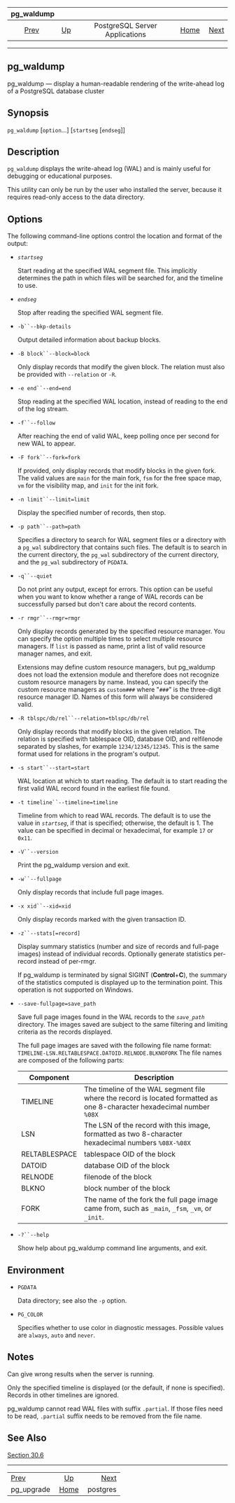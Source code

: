 <!--?xml version="1.0" encoding="UTF-8" standalone="no"?-->

|              pg\_waldump             |                                                              |                                |                                                       |                                       |
| :----------------------------------: | :----------------------------------------------------------- | :----------------------------: | ----------------------------------------------------: | ------------------------------------: |
| [Prev](pgupgrade.html "pg_upgrade")  | [Up](reference-server.html "PostgreSQL Server Applications") | PostgreSQL Server Applications | [Home](index.html "PostgreSQL 17devel Documentation") |  [Next](app-postgres.html "postgres") |

***



## pg\_waldump

pg\_waldump — display a human-readable rendering of the write-ahead log of a PostgreSQL database cluster

## Synopsis

`pg_waldump` \[`option`...] \[`startseg` \[`endseg`]]

## Description

`pg_waldump` displays the write-ahead log (WAL) and is mainly useful for debugging or educational purposes.

This utility can only be run by the user who installed the server, because it requires read-only access to the data directory.

## Options

The following command-line options control the location and format of the output:

*   *`startseg`*

    Start reading at the specified WAL segment file. This implicitly determines the path in which files will be searched for, and the timeline to use.

*   *`endseg`*

    Stop after reading the specified WAL segment file.

*   `-b``--bkp-details`

    Output detailed information about backup blocks.

*   `-B block``--block=block`

    Only display records that modify the given block. The relation must also be provided with `--relation` or `-R`.

*   `-e end``--end=end`

    Stop reading at the specified WAL location, instead of reading to the end of the log stream.

*   `-f``--follow`

    After reaching the end of valid WAL, keep polling once per second for new WAL to appear.

*   `-F fork``--fork=fork`

    If provided, only display records that modify blocks in the given fork. The valid values are `main` for the main fork, `fsm` for the free space map, `vm` for the visibility map, and `init` for the init fork.

*   `-n limit``--limit=limit`

    Display the specified number of records, then stop.

*   `-p path``--path=path`

    Specifies a directory to search for WAL segment files or a directory with a `pg_wal` subdirectory that contains such files. The default is to search in the current directory, the `pg_wal` subdirectory of the current directory, and the `pg_wal` subdirectory of `PGDATA`.

*   `-q``--quiet`

    Do not print any output, except for errors. This option can be useful when you want to know whether a range of WAL records can be successfully parsed but don't care about the record contents.

*   `-r rmgr``--rmgr=rmgr`

    Only display records generated by the specified resource manager. You can specify the option multiple times to select multiple resource managers. If `list` is passed as name, print a list of valid resource manager names, and exit.

    Extensions may define custom resource managers, but pg\_waldump does not load the extension module and therefore does not recognize custom resource managers by name. Instead, you can specify the custom resource managers as `custom###` where "`###`" is the three-digit resource manager ID. Names of this form will always be considered valid.

*   `-R tblspc/db/rel``--relation=tblspc/db/rel`

    Only display records that modify blocks in the given relation. The relation is specified with tablespace OID, database OID, and relfilenode separated by slashes, for example `1234/12345/12345`. This is the same format used for relations in the program's output.

*   `-s start``--start=start`

    WAL location at which to start reading. The default is to start reading the first valid WAL record found in the earliest file found.

*   `-t timeline``--timeline=timeline`

    Timeline from which to read WAL records. The default is to use the value in *`startseg`*, if that is specified; otherwise, the default is 1. The value can be specified in decimal or hexadecimal, for example `17` or `0x11`.

*   `-V``--version`

    Print the pg\_waldump version and exit.

*   `-w``--fullpage`

    Only display records that include full page images.

*   `-x xid``--xid=xid`

    Only display records marked with the given transaction ID.

*   `-z``--stats[=record]`

    Display summary statistics (number and size of records and full-page images) instead of individual records. Optionally generate statistics per-record instead of per-rmgr.

    If pg\_waldump is terminated by signal SIGINT (**Control**+**C**), the summary of the statistics computed is displayed up to the termination point. This operation is not supported on Windows.

*   `--save-fullpage=save_path`

    Save full page images found in the WAL records to the *`save_path`* directory. The images saved are subject to the same filtering and limiting criteria as the records displayed.

    The full page images are saved with the following file name format: `TIMELINE-LSN.RELTABLESPACE.DATOID.RELNODE.BLKNOFORK` The file names are composed of the following parts:

    | Component     | Description                                                                                                             |
    | ------------- | ----------------------------------------------------------------------------------------------------------------------- |
    | TIMELINE      | The timeline of the WAL segment file where the record is located formatted as one 8-character hexadecimal number `%08X` |
    | LSN           | The LSN of the record with this image, formatted as two 8-character hexadecimal numbers `%08X-%08X`                     |
    | RELTABLESPACE | tablespace OID of the block                                                                                             |
    | DATOID        | database OID of the block                                                                                               |
    | RELNODE       | filenode of the block                                                                                                   |
    | BLKNO         | block number of the block                                                                                               |
    | FORK          | The name of the fork the full page image came from, such as `_main`, `_fsm`, `_vm`, or `_init`.                         |

*   `-?``--help`

    Show help about pg\_waldump command line arguments, and exit.

## Environment

*   `PGDATA`

    Data directory; see also the `-p` option.

*   `PG_COLOR`

    Specifies whether to use color in diagnostic messages. Possible values are `always`, `auto` and `never`.

## Notes

Can give wrong results when the server is running.

Only the specified timeline is displayed (or the default, if none is specified). Records in other timelines are ignored.

pg\_waldump cannot read WAL files with suffix `.partial`. If those files need to be read, `.partial` suffix needs to be removed from the file name.

## See Also

[Section 30.6](wal-internals.html "30.6. WAL Internals")

***

|                                      |                                                              |                                       |
| :----------------------------------- | :----------------------------------------------------------: | ------------------------------------: |
| [Prev](pgupgrade.html "pg_upgrade")  | [Up](reference-server.html "PostgreSQL Server Applications") |  [Next](app-postgres.html "postgres") |
| pg\_upgrade                          |     [Home](index.html "PostgreSQL 17devel Documentation")    |                              postgres |
